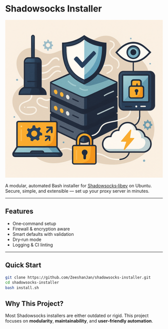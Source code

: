 # Shadowsocks Installer

![Project Illustration](./assets/hero.png)

A modular, automated Bash installer for [Shadowsocks‑libev](https://shadowsocks.org/) on Ubuntu.  
Secure, simple, and extensible — set up your proxy server in minutes.

---

## Features
- One‑command setup
- Firewall & encryption aware
- Smart defaults with validation
- Dry‑run mode
- Logging & CI linting

---

## Quick Start
```bash
git clone https://github.com/ZeeshanJan/shadowsocks-installer.git
cd shadowsocks-installer
bash install.sh
```

## Why This Project?
Most Shadowsocks installers are either outdated or rigid. This project focuses on **modularity**, **maintainability**, and **user‑friendly automation**.

